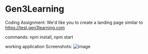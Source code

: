 # Gen3Learning
Coding Assignment: We'd like you to create a landing page similar to https://test.gen3learning.com


commands: npm install, npm start

working application Screenshots:
![image](https://github.com/kuhelicaHazra/Gen3Learning/assets/36133713/68ef32d4-ec15-4b1c-b4df-c2a45c37ca1e)


